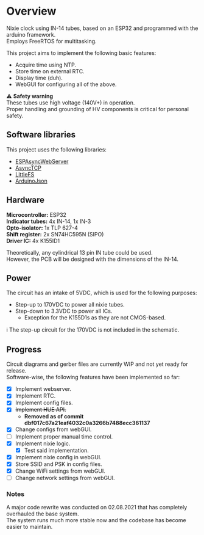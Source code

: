# Overview
Nixie clock using IN-14 tubes, based on an ESP32 and programmed with the arduino framework.<br/>
Employs FreeRTOS for multitasking.  

This project aims to implement the following basic features:
 - Acquire time using NTP.
 - Store time on external RTC.
 - Display time (duh).
 - WebGUI for configuring all of the above. 

:warning: **Safety warning**</br>
These tubes use high voltage (140V+) in operation.<br/>
Proper handling and grounding of HV components is critical for personal safety.

## Software libraries
This project uses the following libraries:<br/>
- [ESPAsyncWebServer](https://github.com/me-no-dev/ESPAsyncWebServer)<br/>
- [AsyncTCP](https://github.com/me-no-dev/AsyncTCP)<br/>
- [LittleFS](https://github.com/lorol/LITTLEFS)<br/>
- [ArduinoJson](https://github.com/bblanchon/ArduinoJson)<br/>

## Hardware
**Microcontroller:** ESP32</br>
**Indicator tubes:** 4x IN-14, 1x IN-3</br>
**Opto-isolator:** 1x TLP 627-4</br>
**Shift register:** 2x SN74HC595N (SIPO)</br>
**Driver IC:** 4x K155ID1

Theoretically, any cylindrical 13 pin IN tube could be used.<br/>
However, the PCB will be designed with the dimensions of the IN-14.

## Power
The circuit has an intake of 5VDC, which is used for the following purposes:
 - Step-up to 170VDC to power all nixie tubes. 
 - Step-down to 3.3VDC to power all ICs.
   - Exception for the K155D1s as they are not CMOS-based.

:information_source: The step-up circuit for the 170VDC is not included in the schematic.<br/>

## Progress
Circuit diagrams and gerber files are currently WIP and not yet ready for release.<br/>
Software-wise, the following features have been implemented so far:
 - [X] Implement webserver.
 - [X] Implement RTC.
 - [X] Implement config files.
 - [X] ~~Implement HUE API.~~
   - **Removed as of commit dbf017c67a21eaf4032c0a3266b7488ecc361137**
 - [X] Change configs from webGUI.
 - [ ] Implement proper manual time control.
 - [x] Implement nixie logic.
   - [X] Test said implementation.
 - [X] Implement nixie config in webGUI.
 - [X] Store SSID and PSK in config files.
 - [X] Change WiFi settings from webGUI.
 - [ ] Change network settings from webGUI.

### Notes
A major code rewrite was conducted on 02.08.2021 that has completely overhauled the base system.  
The system runs much more stable now and the codebase has become easier to maintain.